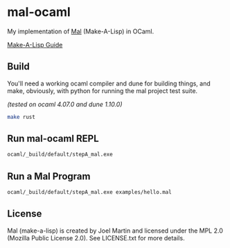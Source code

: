 # mal-ocaml

My implementation of [Mal](https://github.com/kanaka/mal) (Make-A-Lisp) in OCaml.

[Make-A-Lisp Guide](https://github.com/kanaka/mal/blob/master/process/guide.md)

## Build

You'll need a working ocaml compiler and dune for building things, and make, obviously, with python for running the mal project test suite.

*(tested on ocaml 4.07.0 and dune 1.10.0)*

```bash
make rust
```

## Run mal-ocaml REPL

```bash
ocaml/_build/default/stepA_mal.exe
```

## Run a Mal Program

```bash
ocaml/_build/default/stepA_mal.exe examples/hello.mal
```

## License

Mal (make-a-lisp) is created by Joel Martin and licensed under the MPL 2.0 (Mozilla Public License 2.0). See LICENSE.txt for more details.
